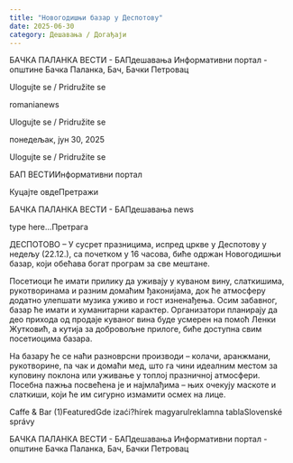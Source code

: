 ```yaml
---
title: "Новогодишњи базар у Деспотову"
date: 2025-06-30
category: Дешавања / Догађаји
---
```


БАЧКА ПАЛАНКА ВЕСТИ - БАПдешавања Информативни портал - општине Бачка Паланка, Бач, Бачки Петровац

Ulogujte se / Pridružite se

romanianews

Ulogujte se / Pridružite se

понедељак, јун 30, 2025

Ulogujte se / Pridružite se

БАП ВЕСТИИнформативни портал

Куцајте овдеПретражи

БАЧКА ПАЛАНКА ВЕСТИ - БАПдешавања news

type here...Претрага

ДЕСПОТОВО – У сусрет празницима, испред цркве у Деспотову у недељу (22.12.), са почетком у 16 часова, биће одржан Новогодишњи базар, који обећава богат програм за све мештане.

Посетиоци ће имати прилику да уживају у куваном вину, слаткишима, рукотворинама и разним домаћим ђаконијама, док ће атмосферу додатно улепшати музика уживо и гост изненађења.
Осим забавног, базар ће имати и хуманитарни карактер. Организатори планирају да део прихода од продаје куваног вина буде усмерен на помоћ Ленки Жутковић, а кутија за добровољне прилоге, биће доступна свим посетиоцима базара.


На базару ће се наћи разноврсни производи – колачи, аранжмани, рукотворине, па чак и домаћи мед, што га чини идеалним местом за куповину поклона или уживање у топлој празничној атмосфери. Посебна пажња посвећена је и најмлађима – њих очекују маскоте и слаткиши, који ће им сигурно измамити осмех на лице.

Caffe & Bar (1)FeaturedGde izaći?hírek magyarulreklamna tablaSlovenské správy

БАЧКА ПАЛАНКА ВЕСТИ - БАПдешавања Информативни портал - општине Бачка Паланка, Бач, Бачки Петровац
